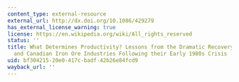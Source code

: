 ```yaml
---
content_type: external-resource
external_url: http://dx.doi.org/10.1086/429279
has_external_license_warning: true
license: https://en.wikipedia.org/wiki/All_rights_reserved
status: ''
title: What Determines Productivity? Lessons from the Dramatic Recovery of the U.S.
  and Canadian Iron Ore Industries Following their Early 1980s Crisis
uid: bf304215-20e0-417c-badf-42b26e84fcd9
wayback_url: ''
---
```

